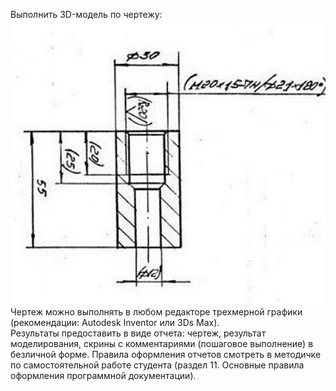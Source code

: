 Выполнить 3D-модель по чертежу:  
![Чертеж 2](../Pictures/02_01.%20Чертеж%202.png)  
Чертеж можно выполнять в любом редакторе трехмерной графики (рекомендации: Autodesk Inventor или 3Ds Max).  
Результаты предоставить в виде отчета: чертеж, результат моделирования, скрины с комментариями (пошаговое выполнение) в безличной форме. Правила оформления отчетов смотреть в методичке по самостоятельной работе студента (раздел 11. Основные правила оформления программной документации).